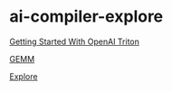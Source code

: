 # ai-compiler-explore

[Getting Started With OpenAI Triton](/notes/getting-started-with-openai-triton.md)

[GEMM](https://htmlpreview.github.io/?https://github.com/Merle-Zhang/ai-compiler-explore/blob/main/notebooks/html/GEMM.html)

[Explore](https://htmlpreview.github.io/?https://github.com/Merle-Zhang/ai-compiler-explore/blob/main/notebooks/html/CUDA%2C_Triton%2C_PyTorch.html)

